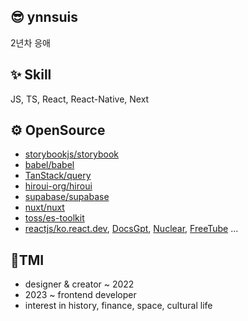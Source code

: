 ## 😎 ynnsuis
2년차 응애

## ✨ Skill
JS, TS, React, React-Native, Next

## ⚙️ OpenSource
- [storybookjs/storybook](https://github.com/storybookjs/storybook/pull/26911)
- [babel/babel](https://github.com/babel/babel/pulls?q=author%3Asossost+)
- [TanStack/query](https://github.com/TanStack/query/pulls?q=author%3Asossost)
- [hiroui-org/hiroui](https://github.com/heroui-inc/heroui/pulls?q=author%3Asossost)
- [supabase/supabase](https://github.com/supabase/supabase/pulls?q=author%3Asossost)
- [nuxt/nuxt](https://github.com/nuxt/nuxt/pulls?q=author%3Asossost)
- [toss/es-toolkit](https://github.com/toss/es-toolkit/pulls?q=author%3Asossost)
- [reactjs/ko.react.dev](https://github.com/reactjs/ko.react.dev/pulls?q=author%3Asossost), [DocsGpt](https://github.com/arc53/DocsGPT/pulls?q=author%3Asossost), [Nuclear](https://github.com/nukeop/nuclear/pulls?q=author%3Asossost), [FreeTube](https://github.com/FreeTubeApp/FreeTube/pulls?q=author%3Asossost) ... 

## 📖TMI
- designer & creator ~ 2022
- 2023 ~ frontend developer
- interest in history, finance, space, cultural life
